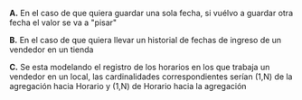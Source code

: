 **A.**  En el caso de que quiera guardar una sola fecha, si vuélvo a guardar otra fecha el valor se va a "pisar"

**B.** En el caso de que quiera llevar un historial de fechas de ingreso de un vendedor en un tienda 

**C.** Se esta modelando el registro de los horarios en los que trabaja un vendedor en un local, las cardinalidades correspondientes serían (1,N) de la agregación hacia Horario y (1,N) de Horario hacia la agregación